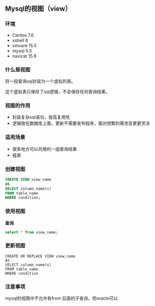 ## Mysql的视图（view）

### 环境

- Centos 7.6
- xshell 6
- vmvare 15.5
- mysql 5.5
- navicat 15.9



### 什么是视图

将一段查询sql封装为一个虚拟的表。 

这个虚拟表只保存了sql逻辑，不会保存任何查询结果。



### 视图的作用

- 封装复杂sql语句，提高复用性
- 逻辑放在数据库上面，更新不需要发布程序，面对频繁的需求变更更灵活



### 适用场景

- 很多地方可以共用的一组查询结果
- 报表



### 创建视图

```sql
CREATE VIEW view_name 
AS
SELECT column_name(s)
FROM table_name
WHERE condition;
```



### 使用视图

**查询**

```sql
select * from view_name;
```



### 更新视图

```shell
CREATE OR REPLACE VIEW view_name 
AS
SELECT column_name(s)
FROM table_name
WHERE condition
```



### 注意事项

mysql的视图中不允许有from 后面的子查询，但oracle可以
